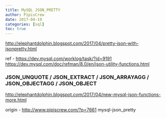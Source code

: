```yaml
---
title: MySQL JSON_PRETTY
author: PipisCrew
date: 2017-04-19
categories: [sql]
toc: true
---
```


http://elephantdolphin.blogspot.com/2017/04/pretty-json-with-jsonpretty.html

ref -
https://dev.mysql.com/worklog/task/?id=9191
https://dev.mysql.com/doc/refman/8.0/en/json-utility-functions.html

### JSON_UNQUOTE / JSON_EXTRACT / JSON_ARRAYAGG / JSON_OBJECTAGG / JSON_OBJECT

http://elephantdolphin.blogspot.com/2017/04/new-mysql-json-functions-more.html

origin - http://www.pipiscrew.com/?p=7661 mysql-json_pretty